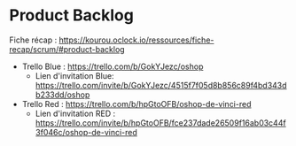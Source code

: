 # Product Backlog

Fiche récap : https://kourou.oclock.io/ressources/fiche-recap/scrum/#product-backlog

- Trello Blue : https://trello.com/b/GokYJezc/oshop
  - Lien d'invitation Blue: https://trello.com/invite/b/GokYJezc/4515f7f05d8b856c89f4bd343db233dd/oshop
- Trello Red : https://trello.com/b/hpGtoOFB/oshop-de-vinci-red
  - Lien d'invitation RED : https://trello.com/invite/b/hpGtoOFB/fce237dade26509f16ab03c44f3f046c/oshop-de-vinci-red
